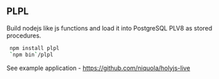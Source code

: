 ## PLPL

Build nodejs like js functions and load it into PostgreSQL PLV8 as stored procedures.

```sh
 npm install plpl
 `npm bin`/plpl
```

See example application - https://github.com/niquola/holyjs-live
